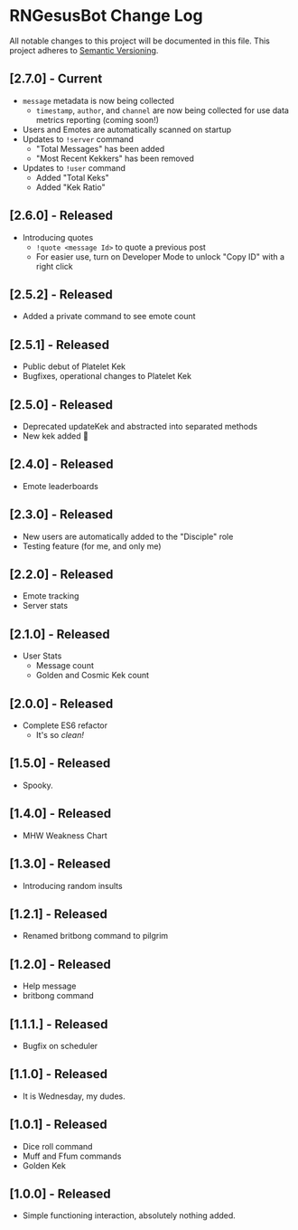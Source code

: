 # RNGesusBot Change Log
All notable changes to this project will be documented in this file.
This project adheres to [Semantic Versioning](http://semver.org/).

## [2.7.0] - Current
- `message` metadata is now being collected
   - `timestamp`, `author`, and `channel` are now being collected for
   use data metrics reporting (coming soon!)
- Users and Emotes are automatically scanned on startup
- Updates to `!server` command
   - "Total Messages" has been added
   - "Most Recent Kekkers" has been removed
- Updates to `!user` command
   - Added "Total Keks"
   - Added "Kek Ratio"

## [2.6.0] - Released
- Introducing quotes
   - `!quote <message Id>` to quote a previous post
   - For easier use, turn on Developer Mode to unlock "Copy ID" with a right click

## [2.5.2] - Released
- Added a private command to see emote count

## [2.5.1] - Released
- Public debut of Platelet Kek
- Bugfixes, operational changes to Platelet Kek

## [2.5.0] - Released
- Deprecated updateKek and abstracted into separated methods
- New kek added :eyes:

## [2.4.0] - Released
- Emote leaderboards

## [2.3.0] - Released
- New users are automatically added to the "Disciple" role
- Testing feature (for me, and only me)

## [2.2.0] - Released
- Emote tracking
- Server stats

## [2.1.0] - Released
- User Stats
   - Message count
   - Golden and Cosmic Kek count

## [2.0.0] - Released
- Complete ES6 refactor
   - It's so *clean!*

## [1.5.0] - Released
- Spooky.

## [1.4.0] - Released
- MHW Weakness Chart

## [1.3.0] - Released
- Introducing random insults

## [1.2.1] - Released
- Renamed britbong command to pilgrim

## [1.2.0] - Released
- Help message
- britbong command

## [1.1.1.] - Released
- Bugfix on scheduler

## [1.1.0] - Released
- It is Wednesday, my dudes.

## [1.0.1] - Released
- Dice roll command
- Muff and Ffum commands
- Golden Kek

## [1.0.0] - Released
- Simple functioning interaction, absolutely nothing added.
